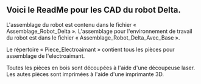 ## Voici le ReadMe pour les CAD du robot Delta.

L'assemblage du robot est contenu dans le fichier « Assemblage_Robot_Delta ».
L'assemblage pour l'environnement de travail du robot est dans le fichier « Assemblage_Robot_Delta_Avec_Base ».

Le répertoire « Piece_Electroaimant » contient tous les pièces pour assemblage de l'electroaimant. 

Toutes les pièces en bois sont découpées à l'aide d'une découpeuse laser. 
Les autes pièces sont imprimées à l'aide d'une imprimante 3D.
